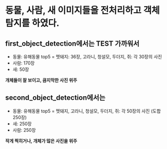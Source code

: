 # 동물, 사람, 새 이미지들을 전처리하고 객체 탐지를 하였다.

## first_object_detection에서는 TEST 가까워서
- 동물: 유해동물 top5 = 멧돼지: 36장, 고라니, 청설모, 두더지, 쥐: 각 30장의 사진
- 사람: 170장
- 새: 50장

**개체들이 잘 보이고, 큼지막한 사진 위주**


## second_object_detection에서는
- 동물: 유해동물 top5 =  멧돼지, 고라니, 청설모, 두더지, 쥐: 각 50장의 사진 (도합 250장)
- 새: 250장
- 사람: 250장

**작게 찍히거나, 개체가 많은 사진을 위주**
